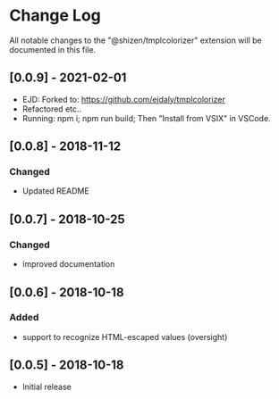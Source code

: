 # Change Log

All notable changes to the "@shizen/tmplcolorizer" extension will be documented in this file.

## [0.0.9] - 2021-02-01

- EJD: Forked to: https://github.com/ejdaly/tmplcolorizer
- Refactored etc..
- Running: npm i; npm run build; Then "Install from VSIX" in VSCode.

## [0.0.8] - 2018-11-12
### Changed

- Updated README

## [0.0.7] - 2018-10-25
### Changed

- improved documentation

## [0.0.6] - 2018-10-18
### Added

- support to recognize HTML-escaped values (oversight)

## [0.0.5] - 2018-10-18

- Initial release